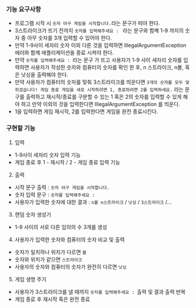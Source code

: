 ### 기능 요구사항


* 프로그램 시작 시 `숫자 야구 게임을 시작합니다.`라는 문구가 떠야 한다.
* 3스트라이크가 뜨기 전까지 `숫자를 입력해주세요 : ` 라는 문구와 함꼐 1-9 까지의 숫자 중 아무 숫자를 3개 입력할 수 있어야 한다.
* 만약 1-9사이 세자리 숫자 이외 다른 것을 입력하면 IllegalArgumentException 에러와 함께 애플리케이션을 종료 시켜야 한다.
* 만약 `숫자를 입력해주세요 : `라는 문구 가 뜨고 사용자가  1-9 사이 세자리 숫자를 입력하면 사용자가 작성한 숫자와 컴퓨터의 숫자를 확인 한 후, n 스트라이크, n볼, 혹은 낫싱을 출력해야 한다.
* 만약 사용자가 컴퓨터의 숫자를 맞춰 3스트라이크를 띄운다면 `3개의 숫자를 모두 맞히셨습니다! 게임 종료 게임을 새로 시작하려면 1, 종료하려면 2를 입력하세요.` 라는 문구를 출력하고 재시작/종료를 구분할 수 있는 1 혹은 2의 숫자를 입력할 수 있게 해야 하고 만약 이외의 것을 입력한다면 IllegalArgumentException 를 띄운다.
* 1을 입력하면 게임 재시작, 2를 입력한다면 게임을 완전 종료시킨다.

### 구현할 기능 

1. 입력
* 1-9사이 세자리 숫자 입력 기능
* 게임 종료 후 1 - 재시작 / 2 - 게임 종료 입력 기능

2. 출력
* 시작 문구 출력 : `숫자 야구 게임을 시작합니다.`
* 숫자 입력 문구 : `숫자를 입력해주세요 : `
* 사용자가 입력한 숫자에 대한 결과 : `n볼 n스트라이크` / `낫싱` / `3스트라이크` /...

3. 랜덤 숫자 생성기
* 1-9 사이의 서로 다른 임의의 수 3개를 생성

4. 사용자가 입력한 숫자와 컴퓨터의 숫자 비교 및 출력
* 숫자가 일치하나 위치가 다르면 `볼`
* 숫자와 위치가 같으면 `스트라이크`
* 사용자의 숫자와 컴퓨터의 숫자가 완전히 다르면 `낫싱`

5. 게임 생명 주기
* 사용자가 3스트라이크를 낼 때까지 `숫자를 입력해주세요 : `출력 및 결과 출력 반복
* 게임 종료 후 재시작 혹은 완전 종료